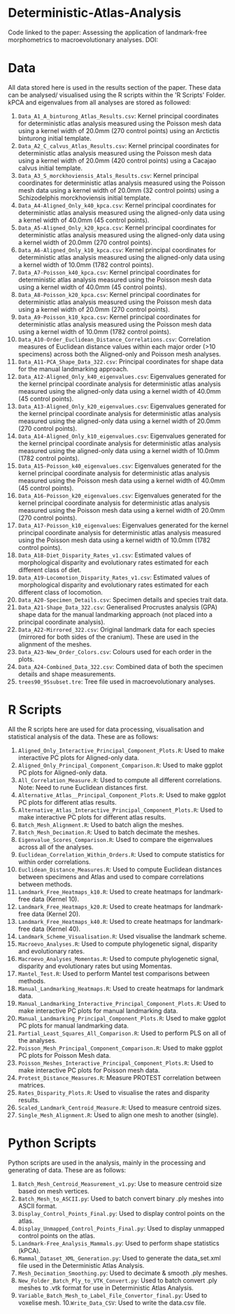 # Deterministic-Atlas-Analysis

Code linked to the paper: Assessing the application of landmark-free morphometrics to macroevolutionary analyses. DOI: 

# Data 
All data stored here is used in the results section of the paper. These data can be analysed/ visualised using the R scripts within the 'R Scripts' Folder. kPCA and eigenvalues from all analyses are stored as followed:

1. `Data_A1_A_binturong_Atlas_Results.csv`: Kernel principal coordinates for deterministic atlas analysis measured using the Poisson mesh data using a kernel width of 20.0mm (270 control points) using an Arctictis binturong initial template.
2. `Data_A2_C_calvus_Atlas_Results.csv`: Kernel principal coordinates for deterministic atlas analysis measured using the Poisson mesh data using a kernel width of 20.0mm (420 control points) using a Cacajao calvus initial template.
3. `Data_A3_S_morckhoviensis_Atals_Results.csv`: Kernel principal coordinates for deterministic atlas analysis measured using the Poisson mesh data using a kernel width of 20.0mm (32 control points) using a Schizodelphis morckhoviensis initial template.
4. `Data_A4-Aligned_Only_k40_kpca.csv`: Kernel principal coordinates for deterministic atlas analysis measured using the aligned-only data using a kernel width of 40.0mm (45 control points).
5. `Data_A5-Aligned_Only_k20_kpca.csv`: Kernel principal coordinates for deterministic atlas analysis measured using the aligned-only data using a kernel width of 20.0mm (270 control points).
6. `Data_A6-Aligned_Only_k10_kpca.csv`: Kernel principal coordinates for deterministic atlas analysis measured using the aligned-only data using a kernel width of 10.0mm (1782 control points).
7. `Data_A7-Poisson_k40_kpca.csv`: Kernel principal coordinates for deterministic atlas analysis measured using the Poisson mesh data using a kernel width of 40.0mm (45 control points).
8. `Data_A8-Poisson_k20_kpca.csv`: Kernel principal coordinates for deterministic atlas analysis measured using the Poisson mesh data using a kernel width of 20.0mm (270 control points).
9. `Data_A9-Poisson_k10_kpca.csv`: Kernel principal coordinates for deterministic atlas analysis measured using the Poisson mesh data using a kernel width of 10.0mm (1782 control points).
10. `Data_A10-Order_Euclidean_Distance_Correlations.csv`: Correlation measures of Euclidean distance values within each major order (>10 specimens) across both the Aligned-only and Poisson mesh analyses.
11. `Data_A11-PCA_Shape_Data_322.csv`: Principal coordinates for shape data for the manual landmarking approach.
12. `Data_A12-Aligned_Only_k40_eigenvalues.csv`: Eigenvalues generated for the kernel principal coordinate analysis for deterministic atlas analysis measured using the aligned-only data using a kernel width of 40.0mm (45 control points).
13. `Data_A13-Aligned_Only_k20_eigenvalues.csv`: Eigenvalues generated for the kernel principal coordinate analysis for deterministic atlas analysis measured using the aligned-only data using a kernel width of 20.0mm (270 control points).
14. `Data_A14-Aligned_Only_k10_eigenvalues.csv`: Eigenvalues generated for the kernel principal coordinate analysis for deterministic atlas analysis measured using the aligned-only data using a kernel width of 10.0mm (1782 control points).
15. `Data_A15-Poisson_k40_eigenvalues.csv`: Eigenvalues generated for the kernel principal coordinate analysis for deterministic atlas analysis measured using the Poisson mesh data using a kernel width of 40.0mm (45 control points).
16. `Data_A16-Poisson_k20_eigenvalues.csv`: Eigenvalues generated for the kernel principal coordinate analysis for deterministic atlas analysis measured using the Poisson mesh data using a kernel width of 20.0mm (270 control points).
17. `Data_A17-Poisson_k10_eigenvalues`: Eigenvalues generated for the kernel principal coordinate analysis for deterministic atlas analysis measured using the Poisson mesh data using a kernel width of 10.0mm (1782 control points).
18. `Data_A18-Diet_Disparity_Rates_v1.csv`: Estimated values of morphological disparity and evolutionary rates estimated for each different class of diet.
19. `Data_A19-Locomotion_Disparity_Rates_v1.csv`: Estimated values of morphological disparity and evolutionary rates estimated for each different class of locomotion.
20. `Data_A20-Specimen_Details.csv`: Specimen details and species trait data.
21. `Data_A21-Shape_Data_322.csv`: Generalised Procrustes analysis (GPA) shape data for the manual landmarking approach (not placed into a principal coordinate analysis).
22. `Data_A22-Mirrored_322.csv`: Original landmark data for each species (mirrored for both sides of the cranium). These are used in the alignment of the meshes.
23. `Data_A23-New_Order_Colors.csv`: Colours used for each order in the plots.
24. `Data_A24-Combined_Data_322.csv`: Combined data of both the specimen details and shape measurements.
25. `trees90_95subset.tre`: Tree file used in macroevolutionary analyses. 

# R Scripts 
All the R scripts here are used for data processing, visualisation and statistical analysis of the data. These are as follows: 

1.  `Aligned_Only_Interactive_Principal_Component_Plots.R`: Used to make interactive PC plots for Aligned-only data. 
2.  `Aligned_Only_Principal_Component_Comparison.R`: Used to make ggplot PC plots for Aligned-only data.
3.  `All_Correlation_Measure.R`: Used to compute all different correlations. Note: Need to rune Euclidean distances first.
4.  `Alternative_Atlas__Principal_Component_Plots.R`: Used to make ggplot PC plots for different atlas results.
5.  `Alternative_Atlas_Interactive_Principal_Component_Plots.R`: Used to make interactive PC plots for different atlas results. 
6.  `Batch_Mesh_Alignment.R`: Used to batch align the meshes.
7.  `Batch_Mesh_Decimation.R`: Used to batch decimate the meshes.
8.  `Eigenvalue_Scores_Comparison.R`: Used to compare the eigenvalues across all of the analyses.
9.  `Euclidean_Correlation_Within_Orders.R`: Used to compute statistics for within order correlations.
10.  `Euclidean_Distance_Measures.R`: Used to compute Euclidean distances between specimens and Atlas and used to compare correlations between methods. 
11.  `Landmark_Free_Heatmaps_k10.R`: Used to create heatmaps for landmark-free data (Kernel 10).
12.  `Landmark_Free_Heatmaps_k20.R`: Used to create heatmaps for landmark-free data (Kernel 20).
13.  `Landmark_Free_Heatmaps_k40.R`: Used to create heatmaps for landmark-free data (Kernel 40).
14.  `Landmark_Scheme_Visualisation.R`: Used visualise the landmark scheme.
15.  `Macroevo_Analyses.R`: Used to compute phylogenetic signal, disparity and evolutionary rates.
16.  `Macroevo_Analyses_Momentas.R`: Used to compute phylogenetic signal, disparity and evolutionary rates but using Momentas.
17.  `Mantel_Test.R`: Used to perform Mantel test comparisons between methods.
19.  `Manual_Landmarking_Heatmaps.R`: Used to create heatmaps for landmark data. 
20.  `Manual_Landmarking_Interactive_Principal_Component_Plots.R`: Used to make interactive PC plots for manual landmarking data. 
21.  `Manual_Landmarking_Principal_Component_Plots.R`: Used to make ggplot PC plots for manual landmarking data. 
23.  `Partial_Least_Squares_All_Comparison.R`: Used to perform PLS on all of the analyses. 
26. `Poisson_Mesh_Principal_Component_Comparison.R`: Used to make ggplot PC plots for Poisson Mesh data. 
27. `Poisson_Meshes_Interactive_Principal_Component_Plots.R`: Used to make interactive PC plots for Poisson mesh data.
28. `Protest_Distance_Measures.R`: Measure PROTEST correlation between matrices.
29. `Rates_Disparity_Plots.R`: Used to visualise the rates and disparity results.
30. `Scaled_Landmark_Centroid_Measure.R`: Used to measure centroid sizes. 
31. `Single_Mesh_Alignment.R`: Used to align one mesh to another (single). 

# Python Scripts 
Python scripts are used in the analysis, mainly in the processing and generating of data. These are as follows: 

1. `Batch_Mesh_Centroid_Measurement_v1.py`: Use to measure centroid size based on mesh vertices. 
2. `Batch_Mesh_to_ASCII.py`: Used to batch convert binary .ply meshes into ASCII format. 
3. `Display_Control_Points_Final.py`: Used to display control points on the atlas.
4. `Display_Unmapped_Control_Points_Final.py`: Used to display unmapped control points on the atlas. 
5. `Landmark-Free_Analysis_Mammals.py`: Used to perform shape statistics (kPCA). 
6. `Mammal_Dataset_XML_Generation.py`: Used to generate the data_set.xml file used in the Deterministic Atlas Analysis. 
7. `Mesh_Decimation_Smoothing.py`: Used to decimate & smooth .ply meshes. 
8. `New_Folder_Batch_Ply_to_VTK_Convert.py`: Used to batch convert .ply meshes to .vtk format for use in Deterministic Atlas Analysis.
9. `Variable_Batch_Mesh_to_Label_File_Convertor_final.py`: Used to voxelise mesh.
10.`Write_Data_CSV`: Used to write the data.csv file. 
